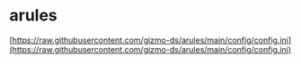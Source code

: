 # arules

[https://raw.githubusercontent.com/gizmo-ds/arules/main/config/config.ini](https://raw.githubusercontent.com/gizmo-ds/arules/main/config/config.ini)
